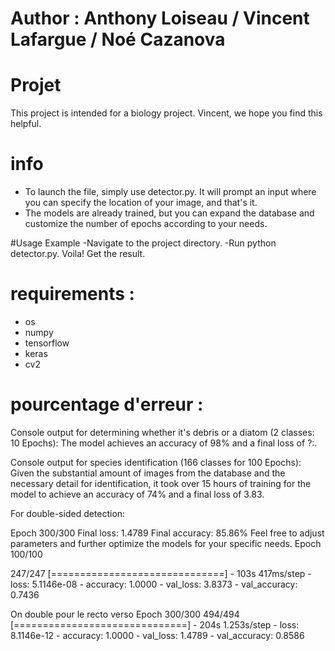 # Author :  Anthony Loiseau / Vincent Lafargue / Noé Cazanova

# Projet 
This project is intended for a biology project. Vincent, we hope you find this helpful.
# info
- To launch the file, simply use detector.py. It will prompt an input where you can specify the location of your image, and that's it.
- The models are already trained, but you can expand the database and customize the number of epochs according to your needs.

#Usage Example
  -Navigate to the project directory.
  -Run python detector.py.
Voila! Get the result.

# requirements : 
- os 
- numpy
- tensorflow
- keras 
- cv2


# pourcentage d'erreur : 
Console output for determining whether it's debris or a diatom (2 classes: 10 Epochs): The model achieves an accuracy of 98% and a final loss of ?:.


Console output for species identification (166 classes for 100 Epochs): Given the substantial amount of images from the database and the necessary detail for identification, it took over 15 hours of training for the model to achieve an accuracy of 74% and a final loss of 3.83.

For double-sided detection:

Epoch 300/300
Final loss: 1.4789
Final accuracy: 85.86%
Feel free to adjust parameters and further optimize the models for your specific needs. 
Epoch 100/100

247/247 [==============================] - 103s 417ms/step - loss: 5.1146e-08 - accuracy: 1.0000 - val_loss: 3.8373 - val_accuracy: 0.7436

On double pour le recto verso 
Epoch 300/300
494/494 [==============================] - 204s 1.253s/step - loss: 8.1146e-12 - accuracy: 1.0000 - val_loss: 1.4789 - val_accuracy: 0.8586
